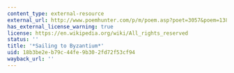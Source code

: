 ```yaml
---
content_type: external-resource
external_url: http://www.poemhunter.com/p/m/poem.asp?poet=3057&poem=13877
has_external_license_warning: true
license: https://en.wikipedia.org/wiki/All_rights_reserved
status: ''
title: '*Sailing to Byzantium*'
uid: 18b3be2e-b79c-44fe-9b30-2fd72f53cf94
wayback_url: ''
---
```

